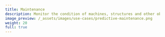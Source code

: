 ```yaml
---
title: Maintenance
description: Monitor the condition of machines, structures and other objects over the long term. Prevent production stoppages, structure collapses and other problems.
image_preview: /_assets/images/use-cases/predictive-maintenance.png
weight: 20
full: true
---
```

